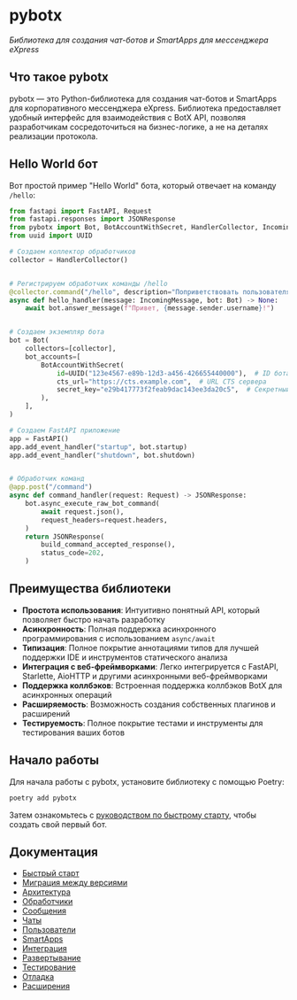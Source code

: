 # pybotx

*Библиотека для создания чат-ботов и SmartApps для мессенджера eXpress*

## Что такое pybotx

pybotx — это Python-библиотека для создания чат-ботов и SmartApps для корпоративного мессенджера eXpress. Библиотека
предоставляет удобный интерфейс для взаимодействия с BotX API, позволяя разработчикам сосредоточиться на бизнес-логике,
а не на деталях реализации протокола.

## Hello World бот

Вот простой пример "Hello World" бота, который отвечает на команду `/hello`:

```python
from fastapi import FastAPI, Request
from fastapi.responses import JSONResponse
from pybotx import Bot, BotAccountWithSecret, HandlerCollector, IncomingMessage, build_command_accepted_response
from uuid import UUID

# Создаем коллектор обработчиков
collector = HandlerCollector()


# Регистрируем обработчик команды /hello
@collector.command("/hello", description="Поприветствовать пользователя")
async def hello_handler(message: IncomingMessage, bot: Bot) -> None:
    await bot.answer_message(f"Привет, {message.sender.username}!")


# Создаем экземпляр бота
bot = Bot(
    collectors=[collector],
    bot_accounts=[
        BotAccountWithSecret(
            id=UUID("123e4567-e89b-12d3-a456-426655440000"),  # ID бота
            cts_url="https://cts.example.com",  # URL CTS сервера
            secret_key="e29b417773f2feab9dac143ee3da20c5",  # Секретный ключ
        ),
    ],
)

# Создаем FastAPI приложение
app = FastAPI()
app.add_event_handler("startup", bot.startup)
app.add_event_handler("shutdown", bot.shutdown)


# Обработчик команд
@app.post("/command")
async def command_handler(request: Request) -> JSONResponse:
    bot.async_execute_raw_bot_command(
        await request.json(),
        request_headers=request.headers,
    )
    return JSONResponse(
        build_command_accepted_response(),
        status_code=202,
    )
```

## Преимущества библиотеки

- **Простота использования**: Интуитивно понятный API, который позволяет быстро начать разработку
- **Асинхронность**: Полная поддержка асинхронного программирования с использованием `async/await`
- **Типизация**: Полное покрытие аннотациями типов для лучшей поддержки IDE и инструментов статического анализа
- **Интеграция с веб-фреймворками**: Легко интегрируется с FastAPI, Starlette, AioHTTP и другими асинхронными
  веб-фреймворками
- **Поддержка коллбэков**: Встроенная поддержка коллбэков BotX для асинхронных операций
- **Расширяемость**: Возможность создания собственных плагинов и расширений
- **Тестируемость**: Полное покрытие тестами и инструменты для тестирования ваших ботов

## Начало работы

Для начала работы с pybotx, установите библиотеку с помощью Poetry:

```bash
poetry add pybotx
```

Затем ознакомьтесь с [руководством по быстрому старту](/quick_start/), чтобы создать свой первый бот.

## Документация

- [Быстрый старт](/quick_start/)
- [Миграция между версиями](/migration/)
- [Архитектура](/architecture/overview/)
- [Обработчики](/handlers/commands/)
- [Сообщения](/messages/sending/)
- [Чаты](/chats/create/)
- [Пользователи](/users/search/)
- [SmartApps](/smartapps/overview/)
- [Интеграция](/integration/fastapi/)
- [Развертывание](/deployment/docker/)
- [Тестирование](/testing/unit/)
- [Отладка](/debug/logging/)
- [Расширения](/extensions/fsm/)
